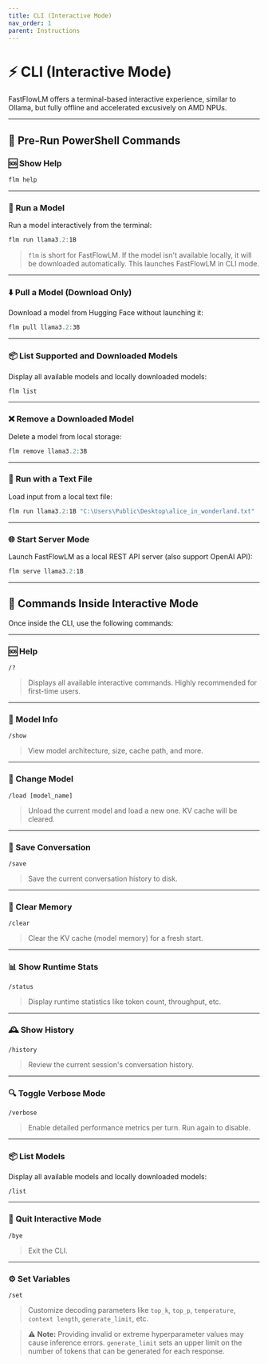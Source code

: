 ```yaml
---
title: CLI (Interactive Mode)
nav_order: 1
parent: Instructions
---
```


# ⚡ CLI (Interactive Mode)

FastFlowLM offers a terminal-based interactive experience, similar to Ollama, but fully offline and accelerated excusively on AMD NPUs.

---

## 🔧 Pre-Run PowerShell Commands

### 🆘 Show Help

```powershell
flm help
```

---

### 🚀 Run a Model

Run a model interactively from the terminal:

```powershell
flm run llama3.2:1B
```

> `flm` is short for FastFlowLM. If the model isn't available locally, it will be downloaded automatically. This launches FastFlowLM in CLI mode.

---

### ⬇️ Pull a Model (Download Only)

Download a model from Hugging Face without launching it:

```powershell
flm pull llama3.2:3B
```

---

### 📦 List Supported and Downloaded Models

Display all available models and locally downloaded models:

```powershell
flm list
```

---

### ❌ Remove a Downloaded Model

Delete a model from local storage:

```powershell
flm remove llama3.2:3B
```

---

### 📄 Run with a Text File

Load input from a local text file:

```powershell
flm run llama3.2:1B "C:\Users\Public\Desktop\alice_in_wonderland.txt"
```

---

### 🌐 Start Server Mode

Launch FastFlowLM as a local REST API server (also support OpenAI API):

```powershell
flm serve llama3.2:1B
```

---

## 🧠 Commands Inside Interactive Mode

Once inside the CLI, use the following commands:

---

### 🆘 Help

```text
/?
```

> Displays all available interactive commands. Highly recommended for first-time users.

---

### 🪪 Model Info

```text
/show
```

> View model architecture, size, cache path, and more.

---

### 🔄 Change Model

```text
/load [model_name]
```

> Unload the current model and load a new one. KV cache will be cleared.

---

### 💾 Save Conversation

```text
/save
```

> Save the current conversation history to disk.

---

### 🧹 Clear Memory

```text
/clear
```

> Clear the KV cache (model memory) for a fresh start.

---

### 📊 Show Runtime Stats

```text
/status
```

> Display runtime statistics like token count, throughput, etc.

---

### 🕰️ Show History

```text
/history
```

> Review the current session's conversation history.

---

### 🔍 Toggle Verbose Mode

```text
/verbose
```

> Enable detailed performance metrics per turn. Run again to disable.

---

### 📦 List Models

Display all available models and locally downloaded models:

```text
/list
```

---

### 👋 Quit Interactive Mode

```text
/bye
```

> Exit the CLI.

---

### ⚙️ Set Variables

```text
/set
```

> Customize decoding parameters like `top_k`, `top_p`, `temperature`, `context length`, `generate_limit`, etc.

> ⚠️ **Note:** Providing invalid or extreme hyperparameter values may cause inference errors.
> `generate_limit` sets an upper limit on the number of tokens that can be generated for each response.